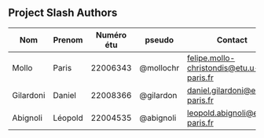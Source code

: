 ## Project Slash Authors


| Nom         | Prenom      | Numéro étu | pseudo   | Contact                               |
| ----------- | ----------- | ---------  | -------  |---------------------------------------|
| Mollo       | Paris       | 22006343   |@mollochr |felipe.mollo-christondis@etu.u-paris.fr|
| Gilardoni   | Daniel      | 22008366   |@gilardon |daniel.gilardoni@etu.u-paris.fr        |
| Abignoli    | Léopold     | 22004535   |@abignoli |leopold.abignoli@etu.u-paris.fr        |

